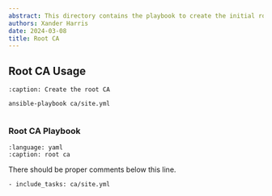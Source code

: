 ```yaml
---
abstract: This directory contains the playbook to create the initial root CA.
authors: Xander Harris
date: 2024-03-08
title: Root CA
---
```


## Root CA Usage

```{code-block} shell
:caption: Create the root CA

ansible-playbook ca/site.yml
```

```{index} ca; playbook
```

### Root CA Playbook

```{literalinclude} site.yml
:language: yaml
:caption: root ca
```

There should be proper comments below this line.

```{ansible-task}
- include_tasks: ca/site.yml
```
